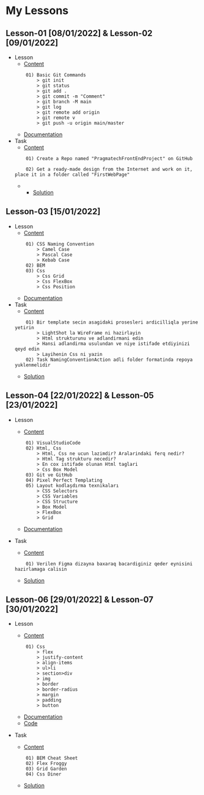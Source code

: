 # My Lessons 

## Lesson-01 [08/01/2022] & Lesson-02 [09/01/2022]

- Lesson
    - [Content](https://github.com/PragmatechEducation/FrontEnd03#day01-day02--8-9-january-2022)
    ```
        01) Basic Git Commands
            > git init
            > git status
            > git add .
            > git commit -m "Comment"
            > git branch -M main
            > git log
            > git remote add origin 
            > git remote v
            > git push -u origin main/master
    ```
    - [Documentation]()
- Task
    - [Content](https://github.com/PragmatechEducation/FrontEnd03#day01-day02--8-9-january-2022)
    ```
        01) Create a Repo named "PragmatechFrontEndProject" on GitHub

        02) Get a ready-made design from the Internet and work on it, place it in a folder called "FirstWebPage"
    ```
    - - [Solution](https://github.com/RaviHamidov/PragmatechFrontEndProject/tree/main/Works)

## Lesson-03 [15/01/2022] 

- Lesson
    - [Content](https://github.com/PragmatechEducation/FrontEnd03#day03--15-january-2022-namingconventioninaction)
    ```
        01) CSS Naming Convention
            > Camel Case
            > Pascal Case
            > Kebab Case
        02) BEM
        03) Css
            > Css Grid
            > Css FlexBox
            > Css Position
    ```
    - [Documentation]()
- Task
    - [Content](https://github.com/PragmatechEducation/FrontEnd03#day03--15-january-2022-namingconventioninaction)
    ```
        01) Bir template secin asagidaki prosesleri ardicilliqla yerine yetirin
            > LightShot la WireFrame ni hazirlayin
            > Html strukturunu ve adlandirmani edin
            > Hansi adlandirma usulundan ve niye istifade etdiyinizi qeyd edin
            > Layihenin Css ni yazin
        02) Task NamingConventionAction adli folder formatinda repoya yuklenmelidir
    ```
    - [Solution]()

## Lesson-04 [22/01/2022] & Lesson-05 [23/01/2022] 

- Lesson
    - [Content](https://github.com/PragmatechEducation/FrontEnd03#day04-05--122-23-january-2022-figma)
    ```
        01) VisualStudioCode
        02) Html, Css
            > Html, Css ne ucun lazimdir? Aralarindaki ferq nedir?
            > Html Tag strukturu necedir?
            > En cox istifade olunan Html taglari
            > Css Box Model
        03) Git ve GitHub
        04) Pixel Perfect Templating
        05) Layout kodlaşdırma texnikaları
            > CSS Selectors
            > CSS Variables
            > CSS Structure
            > Box Model
            > FlexBox
            > Grid
    ```
    - [Documentation]()

- Task
    - [Content](https://github.com/PragmatechEducation/FrontEnd03#day04-05--122-23-january-2022-figma)
    ```
        01) Verilen Figma dizayna baxaraq bacardiginiz qeder eynisini hazirlamaga calisin
    ```
    - [Solution]()

## Lesson-06 [29/01/2022] & Lesson-07 [30/01/2022] 

- Lesson
    - [Content](https://github.com/PragmatechEducation/FrontEnd03#day06-07--29-30-january-2022)
    ```
        01) Css
            > flex
            > justify-content
            > align-items
            > ul>li
            > section>div
            > img
            > border
            > border-radius
            > margin
            > padding
            > button
    ```
    - [Documentation]()
    - [Code]()

- Task
    - [Content](https://github.com/PragmatechEducation/FrontEnd03#day06-07--29-30-january-2022)
    ```
        01) BEM Cheat Sheet
        02) Flex Froggy
        03) Grid Garden
        04) Css Diner
    ```
    - [Solution]()